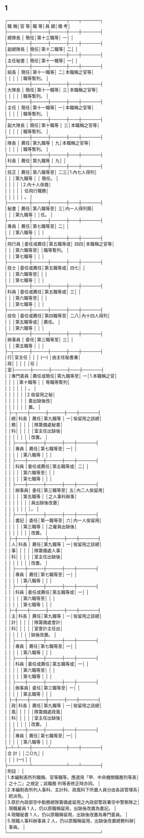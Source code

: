1
-
┌───────┬─────┬─────┬───┬──────┐  
│職          稱│官      等│職      等│員  額│備        考│  
├───────┼─────┼─────┼───┼──────┤  
│總隊長        │      簡任│第十三職等│    一│            │  
├───────┼─────┼─────┼───┼──────┤  
│副總隊長      │      簡任│第十二職等│    二│            │  
├───────┼─────┼─────┼───┼──────┤  
│主任秘書      │      簡任│第十一職等│    一│            │  
├───────┼─────┼─────┼───┼──────┤  
│組長          │      簡任│第十一職等│    二│本職稱之官等│  
│              │          │          │      │職等暫列。  │  
├───────┼─────┼─────┼───┼──────┤  
│大隊長        │      簡任│第十一職等│    三│本職稱之官等│  
│              │          │          │      │職等暫列。  │  
├───────┼─────┼─────┼───┼──────┤  
│主任          │      簡任│第十一職等│    一│本職稱之官等│  
│              │          │          │      │職等暫列。  │  
├───────┼─────┼─────┼───┼──────┤  
│副大隊長      │      簡任│第十職等  │    三│本職稱之官等│  
│              │          │          │      │職等暫列。  │  
├───────┼─────┼─────┼───┼──────┤  
│隊長          │      薦任│第九職等  │    九│本職稱之官等│  
│              │          │          │      │職等暫列。  │  
├───────┼─────┼─────┼───┼──────┤  
│科長          │      薦任│第九職等  │    九│            │  
├───────┼─────┼─────┼───┼──────┤  
│技正          │      薦任│第八職等至│  二三│1.內七人得列│  
│              │          │第九職等  │      │  簡任。    │  
│              │          │          │      │2.內十人係擔│  
│              │          │          │      │  任飛行職務│  
│              │          │          │      │  。        │  
├───────┼─────┼─────┼───┼──────┤  
│秘書          │      薦任│第八職等至│    三│內一人得列簡│  
│              │          │第九職等  │      │任。        │  
├───────┼─────┼─────┼───┼──────┤  
│專員          │      薦任│第七職等至│    二│            │  
│              │          │第八職等  │      │            │  
├───────┼─────┼─────┼───┼──────┤  
│飛行員        │委任或薦任│第五職等或│  四四│本職稱之官等│  
│              │          │第六職等至│      │職等暫列。  │  
│              │          │第七職等  │      │            │  
├───────┼─────┼─────┼───┼──────┤  
│技士          │委任或薦任│第五職等或│  四七│            │  
│              │          │第六職等至│      │            │  
│              │          │第七職等  │      │            │  
├───────┼─────┼─────┼───┼──────┤  
│科員          │委任或薦任│第五職等或│    三│            │  
│              │          │第六職等至│      │            │  
│              │          │第七職等  │      │            │  
├───────┼─────┼─────┼───┼──────┤  
│技佐          │委任或薦任│第四職等至│  二八│內十四人得列│  
│              │          │第五職等或│      │薦任。      │  
│              │          │第六職等  │      │            │  
├───────┼─────┼─────┼───┼──────┤  
│辦事員        │      委任│第三職等至│    三│            │  
│              │          │第五職等  │      │            │  
├─┬─────┼─────┼─────┼───┼──────┤  
│行│室主任    │          │          │ (一) │由主任秘書兼│  
│政│          │          │          │      │任          │  
│室├─────┼─────┼─────┼───┼──────┤  
│  │專門委員  │薦任或簡任│第九職等至│    一│1.本職稱之官│  
│  │          │          │第十職等  │      │  等職等暫列│  
│  │          │          │          │      │  。        │  
│  │          │          │          │      │2.俟留用之秘│  
│  │          │          │          │      │  書出缺後改│  
│  │          │          │          │      │  置。      │  
│  ├─┬───┼─────┼─────┼───┼──────┤  
│  │總│科長  │      薦任│第九職等  │    一│俟留用之該總│  
│  │務│      │          │          │      │隊籌備處秘書│  
│  │科│      │          │          │      │室主任出缺後│  
│  │  │      │          │          │      │改置。      │  
│  │  ├───┼─────┼─────┼───┼──────┤  
│  │  │專員  │      薦任│第七職等至│    一│            │  
│  │  │      │          │第八職等  │      │            │  
│  │  ├───┼─────┼─────┼───┼──────┤  
│  │  │科員  │委任或薦任│第五職等或│    二│            │  
│  │  │      │          │第六職等至│      │            │  
│  │  │      │          │第七職等  │      │            │  
│  │  ├───┼─────┼─────┼───┼──────┤  
│  │  │辦事員│      委任│第三職等至│    五│內二人俟留用│  
│  │  │      │          │第五職等  │      │之人事科辦事│  
│  │  │      │          │          │      │員出缺後改置│  
│  │  │      │          │          │      │。          │  
│  │  ├───┼─────┼─────┼───┼──────┤  
│  │  │書記  │      委任│第一職等至│    六│內一人俟留用│  
│  │  │      │          │第三職等  │      │之雇員出缺後│  
│  │  │      │          │          │      │改置。      │  
│  ├─┼───┼─────┼─────┼───┼──────┤  
│  │人│科長  │      薦任│第九職等  │    一│俟留用之該總│  
│  │事│      │          │          │      │隊籌備處人事│  
│  │科│      │          │          │      │室主任出缺後│  
│  │  │      │          │          │      │改置。      │  
│  │  ├───┼─────┼─────┼───┼──────┤  
│  │  │專員  │      薦任│第七職等至│    一│            │  
│  │  │      │          │第八職等  │      │            │  
│  │  ├───┼─────┼─────┼───┼──────┤  
│  │  │科員  │委任或薦任│第五職等或│    一│            │  
│  │  │      │          │第六職等至│      │            │  
│  │  │      │          │第七職等  │      │            │  
│  ├─┼───┼─────┼─────┼───┼──────┤  
│  │主│科長  │      薦任│第九職等  │    一│俟留用之該總│  
│  │計│      │          │          │      │隊籌備處會計│  
│  │科│      │          │          │      │室會計主任出│  
│  │  │      │          │          │      │缺後改置。  │  
│  │  ├───┼─────┼─────┼───┼──────┤  
│  │  │專員  │      薦任│第七職等至│    一│            │  
│  │  │      │          │第八職等  │      │            │  
│  │  ├───┼─────┼─────┼───┼──────┤  
│  │  │科員  │委任或薦任│第五職等或│    一│            │  
│  │  │      │          │第六職等至│      │            │  
│  │  │      │          │第七職等  │      │            │  
│  │  ├───┼─────┼─────┼───┼──────┤  
│  │  │辦事員│      委任│第三職等至│    一│            │  
│  │  │      │          │第五職等  │      │            │  
│  ├─┼───┼─────┼─────┼───┼──────┤  
│  │政│科長  │      薦任│第九職等  │    一│俟留用之該總│  
│  │風│      │          │          │      │隊籌備處政風│  
│  │科│      │          │          │      │室主任出缺後│  
│  │  │      │          │          │      │改置。      │  
│  │  ├───┼─────┼─────┼───┼──────┤  
│  │  │專員  │      薦任│第七職等至│    一│            │  
│  │  │      │          │第八職等  │      │            │  
├─┴─┴───┼─────┴─────┼───┼──────┤  
│合  計        │                      │二○九│            │  
│              │                      │ (一) │            │  
├───────┴───────────┴───┴──────┤  
│附註：                                                      │  
│1.本編制表所列職稱、官等職等，應適用「甲、中央機關職務列等表│  
│  之十二」之規定；該職務  列等表修正時亦同。                │  
│2.本編制表所列人事科、主計科、政風科下所置人員分由各該管理系│  
│  統派免。                                                  │  
│3.原於內政部空中勤務總隊籌備處留用之內政部警政署空中警察隊之│  
│  現職雇員 1  人，仍以原職稱留用，出缺後改置為書記。        │  
│4.現職秘書 1  人，仍以原職稱留用，出缺後改置為專門委員。    │  
│5.現職人事科辦事員 2  人，仍以原職稱留用，出缺後改置總務科辦│  
│  事員。                                                    │  
└──────────────────────────────┘

